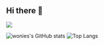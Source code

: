 ## Hi there 👋

<!--
**wonies/wonies** is a ✨ _special_ ✨ repository because its `README.md` (this file) appears on your GitHub profile.

Here are some ideas to get you started:

- 🔭 I’m currently working on ...
- 🌱 I’m currently learning ...
- 👯 I’m looking to collaborate on ...
- 🤔 I’m looking for help with ...
- 💬 Ask me about ...
- 📫 How to reach me: ...
- 😄 Pronouns: ...
- ⚡ Fun fact: ...
-->
<img src="https://img.shields.io/badge/react-20232a.svg?style=for-the-badge&logo=react&logoColor=61DAFB" />


![wonies's GitHub stats](https://github-readme-stats.vercel.app/api?username=wonies&show_icons=true&theme=radical)
![Top Langs](https://github-readme-stats.vercel.app/api/top-langs/?username=wonies&layout=compact)
